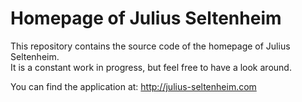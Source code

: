 # Homepage of Julius Seltenheim
<p>
This repository contains the source code of the homepage of Julius Seltenheim.<br>
It is a constant work in progress, but feel free to have a look around.
</p>
You can find the application at: <a href="http://julius-seltenheim.com" target="_blank">http://julius-seltenheim.com</a>